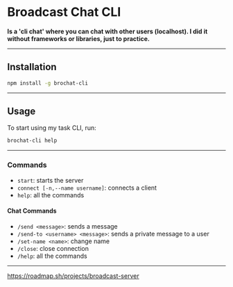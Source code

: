 # Broadcast Chat CLI

**Is a 'cli chat' where you can chat with other users (localhost). I did it without frameworks or libraries, just to practice.**

---

## Installation

```bash
npm install -g brochat-cli
```

---

## Usage

To start using my task CLI, run:

```bash
brochat-cli help
```

---

### Commands

- `start`: starts the server
- `connect [-n,--name username]`: connects a client
- `help`: all the commands

#### Chat Commands

- `/send <message>`: sends a message
- `/send-to <username> <message>`: sends a private message to a user
- `/set-name <name>`: change name
- `/close`: close connection
- `/help`: all the commands

---

https://roadmap.sh/projects/broadcast-server
